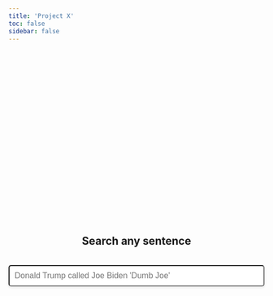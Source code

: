 ```yaml
---
title: 'Project X'
toc: false
sidebar: false
---
```

<div style="display: flex; justify-content: center; align-items: center; height: 20vh; flex-direction: column">
    <h2>Search any sentence</h2>
    <br>
    <input type="text" id="search-bar" placeholder="Donald Trump called Joe Biden 'Dumb Joe'" style="width: 100%; padding: 10px; font-size: 16px; border-radius: 5px; box-shadow: 0 2px 5px rgba(0,0,0,0.1);">
</div>
<div id="search-results" style="padding: 20px;"></div>
<div id="results"></div>

<script>
document.getElementById('search-bar').addEventListener('keypress', function(event) {
    if (event.key === 'Enter') {
        const query = event.target.value;
        fetch(`http://127.0.0.1:5000/search?q=${encodeURIComponent(query)}`)
            .then(response => response.json())
            .then(data => {
                console.log('Search results:', data);
                const results = document.getElementById('results');
                results.innerHTML = '';

                const scores = data.scores;
                const scoreDiv = document.createElement('div');
                scoreDiv.innerHTML = `
                    <h2>Sentiment scores</h2>
                    <div style="width: 100%; text-align: left;">
                        <div style="height: 30px; margin: 5px 0; background-color: green; color: white; text-align: left; line-height: 30px; width: ${scores.pos * 50 + 10}%; max-width: 100%;">Positive: ${scores.pos}</div>
                        <div style="height: 30px; margin: 5px 0; background-color: red; color: white; text-align: left; line-height: 30px; width: ${scores.neg * 50 + 10}%; max-width: 100%;">Negative: ${scores.neg}</div>
                        <div style="height: 30px; margin: 5px 0; background-color: gray; color: white; text-align: left; line-height: 30px; width: ${scores.neu * 50 + 10}%; max-width: 100%;">Neutral: ${scores.neu}</div>
                        <div style="height: 30px; margin: 5px 0; background-color: ${scores.compound > 0 ? `green` : `red`}; color: white; text-align: left; line-height: 30px; width: ${Math.abs(scores.compound) * 50 + 10}%; max-width: 100%;">Compound: ${scores.compound}</div>
                    </div>
                    <br></br>
                `;
                results.appendChild(scoreDiv);

                const text = data.text;
                const entities = data.entities;
                const textDiv = document.createElement('div');
                textDiv.innerHTML = '<h2>Text</h2>';
                let i = 0;
                entities.forEach(entity => {
                    textDiv.innerHTML += text.slice(i, entity.begin);
                    const link = document.createElement('a');
                    link.href = `http://127.0.0.1:3000/wiki?id=${entity.wiki_id}`;
                    link.textContent = entity.mention;
                    textDiv.appendChild(link);
                    i = entity.end;
                });
                textDiv.innerHTML += text.slice(i);
                results.appendChild(textDiv);
            })
            .catch(error => console.error('Error fetching search results:', error));
    }
});
</script>
